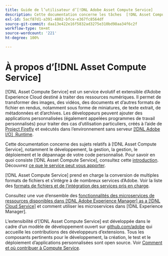```yaml
---
title: Guide de l’utilisateur d’[!DNL Adobe Asset Compute Service]
description: Cette documentation concerne les tâches  [!DNL Asset Compute Service] , avec notamment l’introduction, le développement, la gestion, le déploiement et le dépannage de votre code personnalisé.
exl-id: 5acf87d1-a391-4802-bfce-e367fc8564df
source-git-commit: daa13e422e16f5832ad3275e310bd98aa34f6c2f
workflow-type: tm+mt
source-wordcount: '221'
ht-degree: 100%

---
```


# À propos d’[!DNL Asset Compute Service]

[!DNL Asset Compute Service] est un service évolutif et extensible d’Adobe Experience Cloud destiné à traiter des ressources numériques. Il permet de transformer des images, des vidéos, des documents et d’autres formats de fichier en rendus, notamment sous forme de miniatures, de texte extrait, de métadonnées et d’archives. Les développeurs peuvent ajouter des applications personnalisées (également appelées programmes de travail personnalisés) pour traiter des cas d’utilisation particuliers, créés à l’aide de [Project Firefly](https://www.adobe.io/apis/experienceplatform/project-firefly/docs.html) et exécutés dans l’environnement sans serveur [[!DNL Adobe I/O]  Runtime](https://www.adobe.io/apis/experienceplatform/runtime.html).

Cette documentation concerne des sujets relatifs à [!DNL Asset Compute Service], notamment le développement, la gestion, la gestion, le déploiement et le dépannage de votre code personnalisé. Pour savoir en quoi consiste [!DNL Asset Compute Service], consultez cette [introduction](introduction.md). Découvrez [ce que le service peut vous apporter](introduction.md#possible-use-cases-benefits).

[!DNL Asset Compute Service] prend en charge la conversion de multiples formats de fichiers et s’intègre à de nombreux services d’Adobe. Voir la liste des [formats de fichiers et de l’intégration des services pris en charge](https://experienceleague.adobe.com/docs/experience-manager-cloud-service/assets/file-format-support.html?lang=fr).

Consultez une vue d’ensemble des [fonctionnalités des microservices de ressources disponibles dans  [!DNL Adobe Experience Manager]  as a  [!DNL Cloud Service]](https://experienceleague.adobe.com/docs/experience-manager-cloud-service/assets/asset-microservices-overview.html?lang=fr) et comment utiliser les microservices dans [!DNL Experience Manager].

L’extensibilité d’[!DNL Asset Compute Service] est développée dans le cadre d’un modèle de développement ouvert sur [github.com/adobe](https://github.com/adobe) qui accueille les contributions des développeurs d’extensions. Tous les composants pertinents pour le développement, la création, le test et le déploiement d’applications personnalisées sont open source. Voir [Comment et où contribuer à Compute Service](contribute-to-compute-service.md).

<!--
Possible to record the below info here in this landing page to centralize the miscellaneous info about Asset Compute Service?
 List of dependencies and requirements SDK, CLI, Devtools, etc.? Or may be a link to the prerequisites.
 Introduction video when Tech Marketing team shares one.
-->
